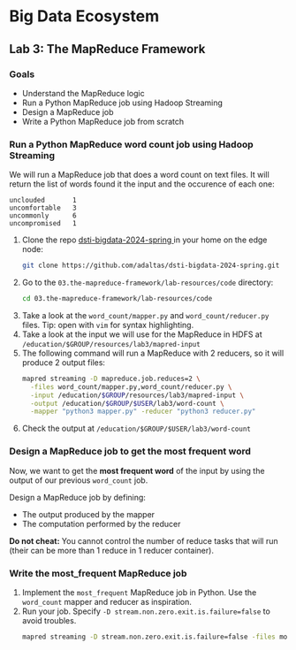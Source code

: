# Big Data Ecosystem

## Lab 3: The MapReduce Framework

### Goals

- Understand the MapReduce logic
- Run a Python MapReduce job using Hadoop Streaming
- Design a MapReduce job
- Write a Python MapReduce job from scratch

### Run a Python MapReduce word count job using Hadoop Streaming

We will run a MapReduce job that does a word count on text files. It will return the list of words found it the input and the occurence of each one:

```
unclouded       1
uncomfortable   3
uncommonly      6
uncompromised   1
```

1. Clone the repo [ dsti-bigdata-2024-spring
](https://github.com/adaltas/dsti-bigdata-2024-spring.git) in your home on the edge node:
   ```bash
   git clone https://github.com/adaltas/dsti-bigdata-2024-spring.git
   ```
2. Go to the `03.the-mapreduce-framework/lab-resources/code` directory:
   ```bash
   cd 03.the-mapreduce-framework/lab-resources/code
   ```
3. Take a look at the `word_count/mapper.py` and `word_count/reducer.py` files. Tip: open with `vim` for syntax highlighting.
4. Take a look at the input we will use for the MapReduce in HDFS at `/education/$GROUP/resources/lab3/mapred-input`
5. The following command will run a MapReduce with 2 reducers, so it will produce 2 output files:
   ```bash
   mapred streaming -D mapreduce.job.reduces=2 \
     -files word_count/mapper.py,word_count/reducer.py \
     -input /education/$GROUP/resources/lab3/mapred-input \
     -output /education/$GROUP/$USER/lab3/word-count \
     -mapper "python3 mapper.py" -reducer "python3 reducer.py"
   ```
6. Check the output at `/education/$GROUP/$USER/lab3/word-count`

### Design a MapReduce job to get the most frequent word

Now, we want to get the **most frequent word** of the input by using the output of our previous `word_count` job.

Design a MapReduce job by defining:

- The output produced by the mapper
- The computation performed by the reducer

**Do not cheat:** You cannot control the number of reduce tasks that will run (their can be more than 1 reduce in 1 reducer container).

### Write the most_frequent MapReduce job

1. Implement the `most_frequent` MapReduce job in Python. Use the `word_count` mapper and reducer as inspiration.
2. Run your job. Specify `-D stream.non.zero.exit.is.failure=false` to avoid troubles.
   ```sh
   mapred streaming -D stream.non.zero.exit.is.failure=false -files most_frequent/mapper.py,most_frequent/reducer.py -input /education/$GROUP/$USER/lab3/word-count -output /education/$GROUP/$USER/lab3/most-frequent -mapper "python3 mapper.py" -reducer "python3 reducer.py"
   ```
